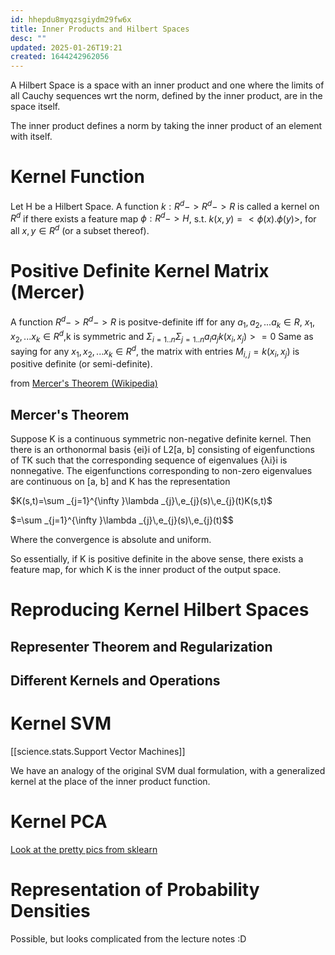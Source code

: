 ```yaml
---
id: hhepdu8myqzsgiydm29fw6x
title: Inner Products and Hilbert Spaces
desc: ""
updated: 2025-01-26T19:21
created: 1644242962056
---
```

A Hilbert Space is a space with an inner product and one where the limits of all Cauchy sequences wrt the norm, defined by the inner product, are in the space itself.

The inner product defines a norm by taking the inner product of an element with itself.

# Kernel Function

Let H be a Hilbert Space.
A function $k:R^d->R^d->R$ is called a kernel on $R^d$ if there exists a feature map $\phi:R^d->H$, s.t. $k(x,y) = <\phi(x).\phi(y)>$, for all $x,y\in R^d$ (or a subset thereof).

# Positive Definite Kernel Matrix (Mercer)

A function $R^d->R^d->R$ is positve-definite iff for any $a_1,a_2,...a_k \in R$, $x_1,x_2,...x_k \in R^d$,k is symmetric and 
$\Sigma_{i = 1..n} \Sigma_{j=1..n} a_i a_j k(x_i, x_j)>=0$
Same as saying for any $x_1,x_2,...x_k \in R^d$, the matrix with entries $M_{i,j} = k(x_i,x_j)$ is positive definite (or semi-definite).

from [Mercer's Theorem (Wikipedia)](https://en.wikipedia.org/wiki/Mercer%27s_theorem)

## Mercer's Theorem

 Suppose K is a continuous symmetric non-negative definite kernel. Then there is an orthonormal basis {ei}i of L2[a, b] consisting of eigenfunctions of TK such that the corresponding sequence of eigenvalues {λi}i is nonnegative. The eigenfunctions corresponding to non-zero eigenvalues are continuous on [a, b] and K has the representation

$K(s,t)=\sum _{j=1}^{\infty }\lambda _{j}\,e_{j}(s)\,e_{j}(t)K(s,t)$

$=\sum _{j=1}^{\infty }\lambda _{j}\,e_{j}(s)\,e_{j}(t)$$

 Where the convergence is absolute and uniform.

So essentially, if K is positive definite in the above sense, there exists a feature map, for which K is the inner product of the output space.

# Reproducing Kernel Hilbert Spaces

## Representer Theorem and Regularization

## Different Kernels and Operations

# Kernel SVM

[[science.stats.Support Vector Machines]]

We have an analogy of the original SVM dual formulation, with a generalized kernel at the place of the inner product function.

# Kernel PCA

[Look at the pretty pics from sklearn](https://scikit-learn.org/stable/auto_examples/decomposition/plot_kernel_pca.html#sphx-glr-auto-examples-decomposition-plot-kernel-pca-py)

# Representation of Probability Densities

Possible, but looks complicated from the lecture notes :D

